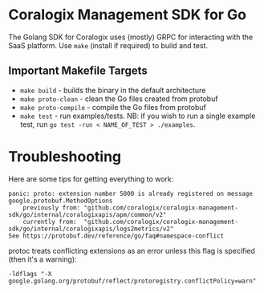 # Coralogix Management SDK for Go

The Golang SDK for Coralogix uses (mostly) GRPC for interacting with the SaaS platform. Use `make` (install if required) to build and test.

## Important Makefile Targets

- `make build` - builds the binary in the default architecture 
- `make proto-clean` - clean the Go files created from protobuf
- `make proto-compile` - compile the Go files from protobuf
- `make test` - run examples/tests. NB: if you wish to run a single example test, run `go test -run < NAME_OF_TEST > ./examples`.

# Troubleshooting

Here are some tips for getting everything to work:

```
panic: proto: extension number 5000 is already registered on message google.protobuf.MethodOptions
	previously from: "github.com/coralogix/coralogix-management-sdk/go/internal/coralogixapis/apm/common/v2"
	currently from:  "github.com/coralogix/coralogix-management-sdk/go/internal/coralogixapis/logs2metrics/v2"
See https://protobuf.dev/reference/go/faq#namespace-conflict
```
protoc treats conflicting extensions as an error unless this flag is specified (then it's a warning):

`-ldflags "-X google.golang.org/protobuf/reflect/protoregistry.conflictPolicy=warn"` 
